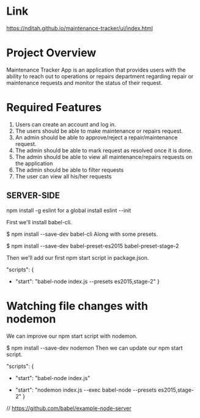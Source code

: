 # Link
https://nditah.github.io/maintenance-tracker/ui/index.html

# Project Overview
Maintenance Tracker App is an application that provides users with the ability to reach out to
operations or repairs department regarding repair or maintenance requests and monitor the
status of their request.

# Required Features
1. Users can create an account and log in.
2. The users should be able to make maintenance or repairs request.
3. An admin should be able to approve/reject a repair/maintenance request.
4. The admin should be able to mark request as resolved once it is done.
5. The admin should be able to view all maintenance/repairs requests on the application
6. The admin should be able to filter requests
7. The user can view all his/her requests


## SERVER-SIDE

npm install -g eslint for a global install
eslint --init

First we'll install babel-cli.

$ npm install --save-dev babel-cli
Along with some presets.

$ npm install --save-dev babel-preset-es2015 babel-preset-stage-2

Then we'll add our first npm start script in package.json.

  "scripts": {
+   "start": "babel-node index.js --presets es2015,stage-2"
  }

#  Watching file changes with nodemon
We can improve our npm start script with nodemon.

$ npm install --save-dev nodemon
Then we can update our npm start script.

  "scripts": {
-   "start": "babel-node index.js"
+   "start": "nodemon index.js --exec babel-node --presets es2015,stage-2"
  }

  // https://github.com/babel/example-node-server